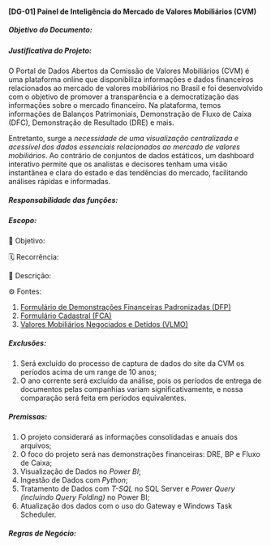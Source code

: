 #### [DG-01] Painel de Inteligência do Mercado de Valores Mobiliários (CVM)
 
##### Objetivo do Documento:

##### Justificativa do Projeto:
O Portal de Dados Abertos da Comissão de Valores Mobiliários (CVM) é uma plataforma online que disponibiliza informações e dados financeiros relacionados ao mercado de valores mobiliários no Brasil e foi desenvolvido com o objetivo de promover a transparência e a democratização das informações sobre o mercado financeiro. Na plataforma, temos informações de Balanços Patrimoniais, Demonstração de Fluxo de Caixa (DFC), Demonstração de Resultado (DRE) e mais. 

Entretanto, surge a *necessidade de uma visualização centralizada e acessível dos dados essenciais relacionados ao mercado de valores mobiliários*. Ao contrário de conjuntos de dados estáticos, um dashboard interativo permite que os analistas e decisores tenham uma visão instantânea e clara do estado e das tendências do mercado, facilitando análises rápidas e informadas.

##### Responsabilidade das funções:

##### Escopo:
🎯 Objetivo:

🗓️ Recorrência:

📗 Descrição:

⚙️ Fontes:  
1. [Formulário de Demonstrações Financeiras Padronizadas (DFP)](https://dados.cvm.gov.br/dados/CIA_ABERTA/DOC/DFP/DADOS/)  
2. [Formulário Cadastral (FCA)](https://dados.cvm.gov.br/dados/CIA_ABERTA/DOC/FCA/DADOS/)  
3. [Valores Mobiliários Negociados e Detidos (VLMO)](https://dados.cvm.gov.br/dados/CIA_ABERTA/DOC/VLMO/DADOS/)

##### Exclusões:
1. Será excluído do processo de captura de dados do site da CVM os períodos acima de um range de 10 anos;
2. O ano corrente será excluído da análise, pois os períodos de entrega de documentos pelas companhias variam significativamente, e nossa comparação será feita em períodos equivalentes.

##### Premissas:
1. O projeto considerará as informações consolidadas e anuais dos arquivos;
2. O foco do projeto será nas demonstrações financeiras: DRE, BP e Fluxo de Caixa;
3. Visualização de Dados no *Power BI*;
4. Ingestão de Dados com *Python*;
5. Tratamento de Dados com *T-SQL* no SQL Server e *Power Query (incluindo Query Folding)* no Power BI;
6. Atualização dos dados com o uso do Gateway e Windows Task Scheduler.

##### Regras de Negócio:
